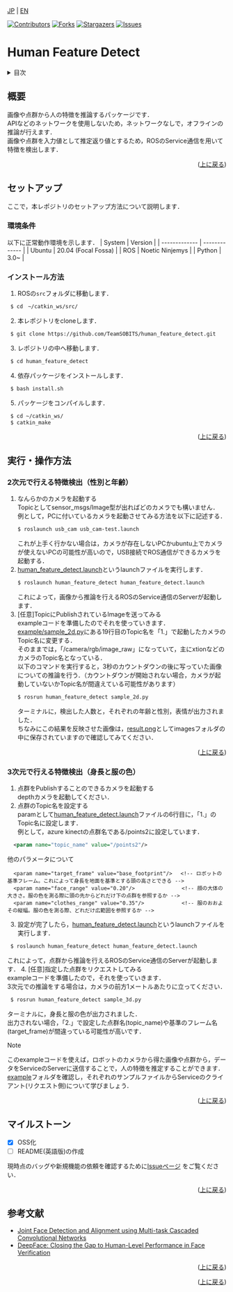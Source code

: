<a name="readme-top"></a>

[JP](README.md) | [EN](README_en.md)

[![Contributors][contributors-shield]][contributors-url]
[![Forks][forks-shield]][forks-url]
[![Stargazers][stars-shield]][stars-url]
[![Issues][issues-shield]][issues-url]
<!-- [![MIT License][license-shield]][license-url] -->

# Human Feature Detect

<!-- 目次 -->
<details>
  <summary>目次</summary>
  <ol>
    <li>
      <a href="#概要">概要</a>
    </li>
    <li>
      <a href="#環境構築">環境構築</a>
      <ul>
        <li><a href="#環境条件">環境条件</a></li>
        <li><a href="#インストール方法">インストール方法</a></li>
      </ul>
    </li>
    <li><a href="#実行・操作方法">実行・操作方法</a></li>
    <li><a href="#マイルストーン">マイルストーン</a></li>
    <!-- <li><a href="#変更履歴">変更履歴</a></li> -->
    <!-- <li><a href="#contributing">Contributing</a></li> -->
    <!-- <li><a href="#license">License</a></li> -->
    <li><a href="#参考文献">参考文献</a></li>
  </ol>
</details>



<!-- レポジトリの概要 -->
## 概要

<!-- [![Product Name Screen Shot][product-screenshot]](https://example.com) -->

画像や点群から人の特徴を推論するパッケージです．\
APIなどのネットワークを使用しないため，ネットワークなしで，オフラインの推論が行えます．\
画像や点群を入力値として推定返り値とするため，ROSのService通信を用いて特徴を検出します．

<p align="right">(<a href="#readme-top">上に戻る</a>)</p>



<!-- セットアップ -->
## セットアップ
ここで，本レポジトリのセットアップ方法について説明します．

### 環境条件

以下に正常動作環境を示します．
| System  | Version |
| ------------- | ------------- |
| Ubuntu | 20.04 (Focal Fossa) |
| ROS | Noetic Ninjemys |
| Python | 3.0~ |

### インストール方法

1. ROSの`src`フォルダに移動します．
  ```sh
   $ cd　~/catkin_ws/src/
  ```
2. 本レポジトリをcloneします．
  ```sh
   $ git clone https://github.com/TeamSOBITS/human_feature_detect.git
  ```
3. レポジトリの中へ移動します．
  ```sh
   $ cd human_feature_detect
  ```
4. 依存パッケージをインストールします．
  ```sh
   $ bash install.sh
  ```
5. パッケージをコンパイルします．
  ```sh
   $ cd ~/catkin_ws/
   $ catkin_make
  ```

<p align="right">(<a href="#readme-top">上に戻る</a>)</p>



<!-- 実行・操作方法 -->
## 実行・操作方法
### 2次元で行える特徴検出（性別と年齢）
<!-- デモの実行方法やスクリーンショットがあるとわかりやすくなるでしょう -->
1. なんらかのカメラを起動する\
    Topicとしてsensor_msgs/Image型が出ればどのカメラでも構いません．\
    例として，PCに付いているカメラを起動させてみる方法を以下に記述する．
    ```sh
    $ roslaunch usb_cam usb_cam-test.launch
    ```
    これが上手く行かない場合は，カメラが存在しないPCかubuntu上でカメラが使えないPCの可能性が高いので，USB接続でROS通信ができるカメラを起動する．
2. [human_feature_detect.launch](/launch/human_feature_detect.launch)というlaunchファイルを実行します．
    ```sh
    $ roslaunch human_feature_detect human_feature_detect.launch
    ```
    これによって，画像から推論を行えるROSのService通信のServerが起動します．
3. [任意]TopicにPublishされているImageを送ってみる\
    exampleコードを準備したのでそれを使っていきます．\
    [example/sample_2d.py](example/sample_2d.py)にある19行目のTopic名を「1.」で起動したカメラのTopic名に変更する．\
    そのままでは，「/camera/rgb/image_raw」になっていて，主にxtionなどのカメラのTopic名となっている．\
    以下のコマンドを実行すると，3秒のカウントダウンの後に写っていた画像についての推論を行う．（カウントダウンが開始されない場合，カメラが起動していないかTopic名が間違えている可能性があります）
    ```sh
    $ rosrun human_feature_detect sample_2d.py
    ```
    ターミナルに，検出した人数と，それぞれの年齢と性別，表情が出力されました．\
    ちなみにこの結果を反映させた画像は，[result.png](/images/result.png)としてimagesフォルダの中に保存されていますので確認してみてください．

<p align="right">(<a href="#readme-top">上に戻る</a>)</p>

### 3次元で行える特徴検出（身長と服の色）
1. 点群をPublishすることのできるカメラを起動する\
  depthカメラを起動してください．
2. 点群のTopic名を設定する\
  paramとして[human_feature_detect.launch](/launch/human_feature_detect.launch)ファイルの6行目に，「1.」のTopic名に設定します．\
  例として，azure kinectの点群名である/points2に設定しています．
  ```xml
    <param name="topic_name" value="/points2"/>
  ```
  他のパラメータについて
  ```
    <param name="target_frame" value="base_footprint"/>　 <!-- ロボットの基準フレーム。これによって身長を地面を基準とする頭の高さとできる -->
    <param name="face_range" value="0.20"/>               <!-- 顔の大体の大きさ。服の色を測る際に頭の先からどれだけ下の点群を参照するか -->
    <param name="clothes_range" value="0.35"/>            <!-- 服のおおよその縦幅。服の色を測る際、どれだけ広範囲を参照するか -->
  ```
3. 設定が完了したら，[human_feature_detect.launch](/launch/human_feature_detect.launch)というlaunchファイルを実行します．
  ```sh
   $ roslaunch human_feature_detect human_feature_detect.launch
  ```
  これによって，点群から推論を行えるROSのService通信のServerが起動します．
4. [任意]指定した点群をリクエストしてみる\
  exampleコードを準備したので，それを使っていきます．\
  3次元での推論をする場合は，カメラの前方1メートルあたりに立ってください．
  ```sh
   $ rosrun human_feature_detect sample_3d.py
  ```
  ターミナルに，身長と服の色が出力されました．\
  出力されない場合，「2.」で設定した点群名(topic_name)や基準のフレーム名(target_frame)が間違っている可能性が高いです．

> [!NOTE]
> このexampleコードを使えば，ロボットのカメラから得た画像や点群から，データをServiceのServerに送信することで，人の特徴を推定することができます．\
> [example](/example/)フォルダを確認し，それぞれのサンプルファイルからServiceのクライアント(リクエスト側)について学びましょう．

<p align="right">(<a href="#readme-top">上に戻る</a>)</p>



<!-- マイルストーン -->
## マイルストーン

- [x] OSS化
- [ ] README(英語版)の作成

現時点のバッグや新規機能の依頼を確認するために[Issueページ](issues-url) をご覧ください．

<p align="right">(<a href="#readme-top">上に戻る</a>)</p>


<!-- 変更履歴 -->
<!-- ## 変更履歴

- 2.0: 代表的なタイトル
  - 詳細 1
  - 詳細 2
  - 詳細 3
- 1.1: 代表的なタイトル
  - 詳細 1
  - 詳細 2
  - 詳細 3
- 1.0: 代表的なタイトル
  - 詳細 1
  - 詳細 2
  - 詳細 3 -->

<!-- CONTRIBUTING -->
<!-- ## Contributing

Contributions are what make the open source community such an amazing place to learn, inspire, and create. Any contributions you make are **greatly appreciated**.

If you have a suggestion that would make this better, please fork the repo and create a pull request. You can also simply open an issue with the tag "enhancement".
Don't forget to give the project a star! Thanks again!

1. Fork the Project
2. Create your Feature Branch (`git checkout -b feature/AmazingFeature`)
3. Commit your Changes (`git commit -m 'Add some AmazingFeature'`)
4. Push to the Branch (`git push origin feature/AmazingFeature`)
5. Open a Pull Request

<p align="right">(<a href="#readme-top">上に戻る</a>)</p> -->



<!-- LICENSE -->
<!-- ## License

Distributed under the MIT License. See `LICENSE.txt` for more information.

<p align="right">(<a href="#readme-top">上に戻る</a>)</p> -->



<!-- 参考文献 -->
## 参考文献

* [Joint Face Detection and Alignment using Multi-task Cascaded Convolutional Networks](https://arxiv.org/abs/1604.02878)
* [DeepFace: Closing the Gap to Human-Level Performance in Face Verification](https://www.cs.toronto.edu/~ranzato/publications/taigman_cvpr14.pdf)

<p align="right">(<a href="#readme-top">上に戻る</a>)</p>

<!-- MARKDOWN LINKS & IMAGES -->
<!-- https://www.markdownguide.org/basic-syntax/#reference-style-links -->
[contributors-shield]: https://img.shields.io/github/contributors/TeamSOBITS/human_feature_detect.svg?style=for-the-badge
[contributors-url]: https://github.com/TeamSOBITS/human_feature_detect/graphs/contributors
[forks-shield]: https://img.shields.io/github/forks/TeamSOBITS/human_feature_detect.svg?style=for-the-badge
[forks-url]: https://github.com/TeamSOBITS/human_feature_detect/network/members
[stars-shield]: https://img.shields.io/github/stars/TeamSOBITS/human_feature_detect.svg?style=for-the-badge
[stars-url]: https://github.com/TeamSOBITS/human_feature_detect/stargazers
[issues-shield]: https://img.shields.io/github/issues/TeamSOBITS/human_feature_detect.svg?style=for-the-badge
[issues-url]: https://github.com/TeamSOBITS/human_feature_detect/issues
[license-shield]: https://img.shields.io/github/license/TeamSOBITS/human_feature_detect.svg?style=for-the-badge
[license-url]: LICENSE

<p align="right">(<a href="#readme-top">上に戻る</a>)</p>

</details>
